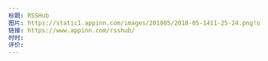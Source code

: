 ```yaml
---
标题: RSSHub
图片: https://static1.appinn.com/images/201805/2018-05-1411-25-24.png!o
链接: https://www.appinn.com/rsshub/
时时: 
评价:
---
```


